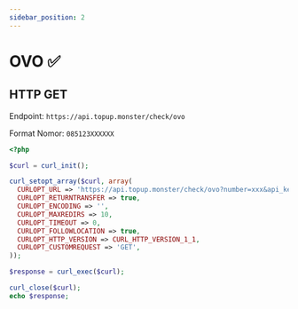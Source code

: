 ```yaml
---
sidebar_position: 2
---
```


# OVO ✅

## HTTP GET

Endpoint: `https://api.topup.monster/check/ovo`

Format Nomor: `085123XXXXXX`

```php
<?php

$curl = curl_init();

curl_setopt_array($curl, array(
  CURLOPT_URL => 'https://api.topup.monster/check/ovo?number=xxx&api_key=xxx',
  CURLOPT_RETURNTRANSFER => true,
  CURLOPT_ENCODING => '',
  CURLOPT_MAXREDIRS => 10,
  CURLOPT_TIMEOUT => 0,
  CURLOPT_FOLLOWLOCATION => true,
  CURLOPT_HTTP_VERSION => CURL_HTTP_VERSION_1_1,
  CURLOPT_CUSTOMREQUEST => 'GET',
));

$response = curl_exec($curl);

curl_close($curl);
echo $response;
```
